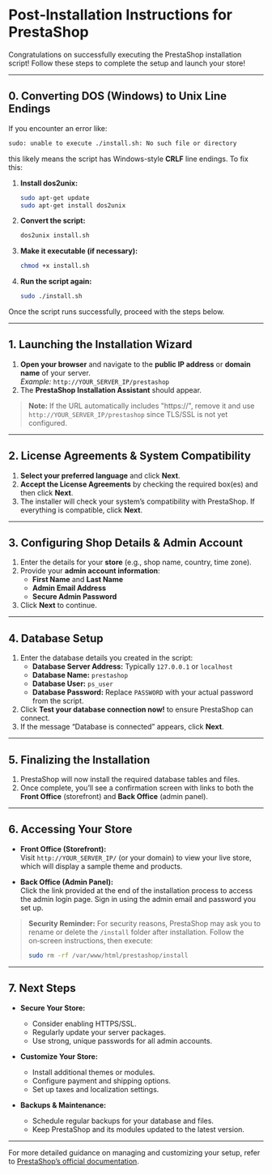 # Post‑Installation Instructions for PrestaShop

Congratulations on successfully executing the PrestaShop installation script! Follow these steps to complete the setup and launch your store!

---

## 0. Converting DOS (Windows) to Unix Line Endings

If you encounter an error like:

```bash
sudo: unable to execute ./install.sh: No such file or directory
```

this likely means the script has Windows-style **CRLF** line endings. To fix this:

1. **Install dos2unix:**
   ```bash
   sudo apt-get update
   sudo apt-get install dos2unix
   ```
2. **Convert the script:**
   ```bash
   dos2unix install.sh
   ```
3. **Make it executable (if necessary):**
   ```bash
   chmod +x install.sh
   ```
4. **Run the script again:**
   ```bash
   sudo ./install.sh
   ```

Once the script runs successfully, proceed with the steps below.

---

## 1. Launching the Installation Wizard

1. **Open your browser** and navigate to the **public IP address** or **domain name** of your server.  
   *Example:* `http://YOUR_SERVER_IP/prestashop`
2. The **PrestaShop Installation Assistant** should appear.

> **Note:** If the URL automatically includes "https://", remove it and use `http://YOUR_SERVER_IP/prestashop` since TLS/SSL is not yet configured.

---

## 2. License Agreements & System Compatibility

1. **Select your preferred language** and click **Next**.
2. **Accept the License Agreements** by checking the required box(es) and then click **Next**.
3. The installer will check your system’s compatibility with PrestaShop. If everything is compatible, click **Next**.

---

## 3. Configuring Shop Details & Admin Account

1. Enter the details for your **store** (e.g., shop name, country, time zone).
2. Provide your **admin account information**:
   - **First Name** and **Last Name**
   - **Admin Email Address**
   - **Secure Admin Password**
3. Click **Next** to continue.

---

## 4. Database Setup

1. Enter the database details you created in the script:
   - **Database Server Address:** Typically `127.0.0.1` or `localhost`
   - **Database Name:** `prestashop`
   - **Database User:** `ps_user`
   - **Database Password:** Replace `PASSWORD` with your actual password from the script.
2. Click **Test your database connection now!** to ensure PrestaShop can connect.
3. If the message “Database is connected” appears, click **Next**.

---

## 5. Finalizing the Installation

1. PrestaShop will now install the required database tables and files.
2. Once complete, you’ll see a confirmation screen with links to both the **Front Office** (storefront) and **Back Office** (admin panel).

---

## 6. Accessing Your Store

- **Front Office (Storefront):**  
  Visit `http://YOUR_SERVER_IP/` (or your domain) to view your live store, which will display a sample theme and products.

- **Back Office (Admin Panel):**  
  Click the link provided at the end of the installation process to access the admin login page. Sign in using the admin email and password you set up.

> **Security Reminder:** For security reasons, PrestaShop may ask you to rename or delete the `/install` folder after installation. Follow the on‑screen instructions, then execute:
> ```bash
> sudo rm -rf /var/www/html/prestashop/install
> ```

---

## 7. Next Steps

- **Secure Your Store:**  
  - Consider enabling HTTPS/SSL.
  - Regularly update your server packages.
  - Use strong, unique passwords for all admin accounts.

- **Customize Your Store:**  
  - Install additional themes or modules.
  - Configure payment and shipping options.
  - Set up taxes and localization settings.

- **Backups & Maintenance:**  
  - Schedule regular backups for your database and files.
  - Keep PrestaShop and its modules updated to the latest version.

---

For more detailed guidance on managing and customizing your setup, refer to [PrestaShop’s official documentation](https://docs.prestashop.com/).

